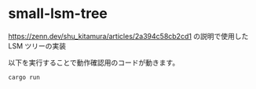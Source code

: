 # small-lsm-tree

https://zenn.dev/shu_kitamura/articles/2a394c58cb2cd1 の説明で使用した LSM ツリーの実装  

以下を実行することで動作確認用のコードが動きます。  

```
cargo run
```